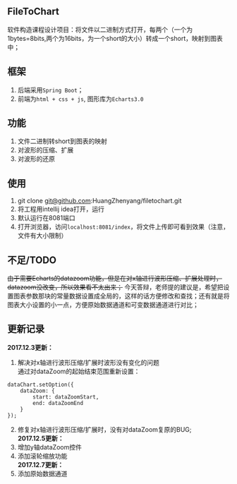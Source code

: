 ## **FileToChart**
软件构造课程设计项目：将文件以二进制方式打开，每两个（一个为1bytes=8bits,两个为16bits，为一个short的大小）转成一个short，映射到图表中；

## **框架**
1. 后端采用`Spring Boot`；
2. 前端为`html + css + js`, 图形库为`Echarts3.0`

## **功能**
1. 文件二进制转short到图表的映射
2. 对波形的压缩、扩展
3. 对波形的还原

## **使用**
1. git clone git@github.com:HuangZhenyang/filetochart.git
2. 将工程用intellij idea打开，运行
3. 默认运行在8081端口
4. 打开浏览器，访问`localhost:8081/index`，将文件上传即可看到效果（注意，文件有大小限制）

## **不足/TODO**
~~由于需要Echarts的datazoom功能，但是在对x轴进行波形压缩、扩展处理时，datazoom没改变，所以效果看不太出来；~~
今天答辩，老师提的建议是，希望把设置图表参数那块的常量数据设置成全局的，这样的话方便修改和查找；还有就是将图表大小设置的小一点，方便原始数据通道和可变数据通道进行对比；

## **更新记录**
**2017.12.3更新：**
1. 解决对x轴进行波形压缩/扩展时波形没有变化的问题</br>
通过对dataZoom的起始结束范围重新设置：</br>
```
dataChart.setOption({
    dataZoom: {
        start: dataZoomStart,
        end: dataZoomEnd
    }
});
```
2. 修复对x轴进行波形压缩/扩展时，没有对dataZoom复原的BUG;</br>
**2017.12.5更新：**
3. 增加y轴dataZoom控件
4. 添加滚轮缩放功能</br>
**2017.12.7更新：**
5. 添加原始数据通道